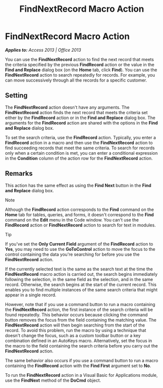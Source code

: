 ﻿---
title: FindNextRecord Macro Action
TOCTitle: FindNextRecord Macro Action
ms:assetid: 57fb6457-9098-4e81-c693-78ccd262ce0b
ms:mtpsurl: https://msdn.microsoft.com/en-us/library/Ff194307(v=office.15)
ms:contentKeyID: 48544985
ms.date: 09/18/2015
mtps_version: v=office.15
f1_keywords:
- vbaac10.chm89832
f1_categories:
- Office.Version=v15
---

# FindNextRecord Macro Action


_**Applies to:** Access 2013 | Office 2013_

You can use the **FindNextRecord** action to find the next record that meets the criteria specified by the previous **FindRecord** action or the value in the **Find and Replace** dialog box (on the **Home** tab, click **Find**). You can use the **FindNextRecord** action to search repeatedly for records. For example, you can move successively through all the records for a specific customer.

## Setting

The **FindNextRecord** action doesn't have any arguments. The **FindNextRecord** action finds the next record that meets the criteria set either by the **FindRecord** action or in the **Find and Replace** dialog box. The arguments for the **FindRecord** action are shared with the options in the **Find and Replace** dialog box.

To set the search criteria, use the **FindRecord** action. Typically, you enter a **FindRecord** action in a macro and then use the **FindNextRecord** action to find succeeding records that meet the same criteria. To search for records only when a certain condition is met, you can enter a conditional expression in the **Condition** column of the action row for the **FindNextRecord** action.

## Remarks

This action has the same effect as using the **Find Next** button in the **Find and Replace** dialog box.


> [!NOTE]
> <P>Although the <STRONG>FindRecord</STRONG> action corresponds to the <STRONG>Find</STRONG> command on the <STRONG>Home</STRONG> tab for tables, queries, and forms, it doesn't correspond to the <STRONG>Find</STRONG> command on the <STRONG>Edit</STRONG> menu in the Code window. You can't use the <STRONG>FindRecord</STRONG> action or <STRONG>FindNextRecord</STRONG> action to search for text in modules.</P>




> [!TIP]
> <P>If you've set the <STRONG>Only Current Field</STRONG> argument of the <STRONG>FindRecord</STRONG> action to <STRONG>Yes</STRONG>, you may need to use the <STRONG>GoToControl</STRONG> action to move the focus to the control containing the data you're searching for before you use the <STRONG>FindNextRecord</STRONG> action.</P>



If the currently selected text is the same as the search text at the time the **FindNextRecord** macro action is carried out, the search begins immediately following the selection, in the same field as the selection, and in the same record. Otherwise, the search begins at the start of the current record. This enables you to find multiple instances of the same search criteria that might appear in a single record.

However, note that if you use a command button to run a macro containing the **FindNextRecord** action, the first instance of the search criteria will be found repeatedly. This behavior occurs because clicking the command button removes the focus from the field containing the matching value. The **FindNextRecord** action will then begin searching from the start of the record. To avoid this problem, run the macro by using a technique that doesn't change the focus, such as a custom toolbar button or a key combination defined in an AutoKeys macro. Alternatively, set the focus in the macro to the field containing the search criteria before you carry out the **FindNextRecord** action.

The same behavior also occurs if you use a command button to run a macro containing the **FindRecord** action with the **Find First** argument set to **No**.

To run the **FindNextRecord** action in a Visual Basic for Applications module, use the **FindNext** method of the **DoCmd** object.

